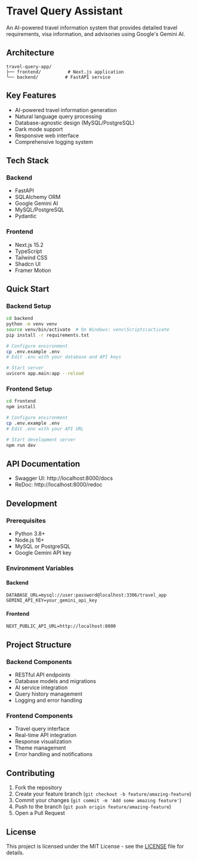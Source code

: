 # Travel Query Assistant

An AI-powered travel information system that provides detailed travel requirements, visa information, and advisories using Google's Gemini AI.

## Architecture

```
travel-query-app/
├── frontend/          # Next.js application
└── backend/          # FastAPI service
```

## Key Features

- AI-powered travel information generation
- Natural language query processing
- Database-agnostic design (MySQL/PostgreSQL)
- Dark mode support
- Responsive web interface
- Comprehensive logging system

## Tech Stack

### Backend
- FastAPI
- SQLAlchemy ORM
- Google Gemini AI
- MySQL/PostgreSQL
- Pydantic

### Frontend
- Next.js 15.2
- TypeScript
- Tailwind CSS
- Shadcn UI
- Framer Motion

## Quick Start

### Backend Setup
```bash
cd backend
python -m venv venv
source venv/bin/activate  # On Windows: venv\Scripts\activate
pip install -r requirements.txt

# Configure environment
cp .env.example .env
# Edit .env with your database and API keys

# Start server
uvicorn app.main:app --reload
```

### Frontend Setup
```bash
cd frontend
npm install

# Configure environment
cp .env.example .env
# Edit .env with your API URL

# Start development server
npm run dev
```

## API Documentation

- Swagger UI: http://localhost:8000/docs
- ReDoc: http://localhost:8000/redoc

## Development

### Prerequisites
- Python 3.8+
- Node.js 16+
- MySQL or PostgreSQL
- Google Gemini API key

### Environment Variables

#### Backend
```env
DATABASE_URL=mysql://user:password@localhost:3306/travel_app
GEMINI_API_KEY=your_gemini_api_key
```

#### Frontend
```env
NEXT_PUBLIC_API_URL=http://localhost:8000
```

## Project Structure

### Backend Components
- RESTful API endpoints
- Database models and migrations
- AI service integration
- Query history management
- Logging and error handling

### Frontend Components
- Travel query interface
- Real-time API integration
- Response visualization
- Theme management
- Error handling and notifications

## Contributing

1. Fork the repository
2. Create your feature branch (`git checkout -b feature/amazing-feature`)
3. Commit your changes (`git commit -m 'Add some amazing feature'`)
4. Push to the branch (`git push origin feature/amazing-feature`)
5. Open a Pull Request

## License

This project is licensed under the MIT License - see the [LICENSE](LICENSE) file for details.
